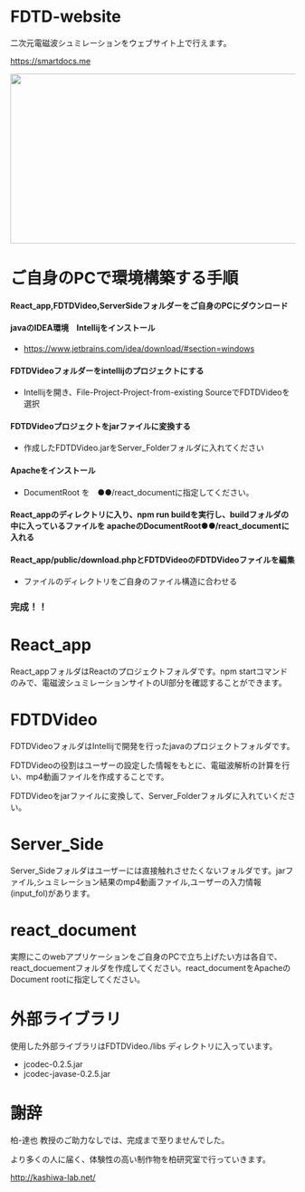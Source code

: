 # FDTD-website
二次元電磁波シュミレーションをウェブサイト上で行えます。

https://smartdocs.me

<img src="https://user-images.githubusercontent.com/34999008/227071374-2b2b8ff6-65ca-467c-917f-3e3169103dd1.gif"   width=600 height=300 >


# ご自身のPCで環境構築する手順

#### React_app,FDTDVideo,ServerSideフォルダーをご自身のPCにダウンロード
#### javaのIDEA環境　Intellijをインストール
 - https://www.jetbrains.com/idea/download/#section=windows
#### FDTDVideoフォルダーをintellijのプロジェクトにする
 - Intellijを開き、File-Project-Project-from-existing SourceでFDTDVideoを選択
#### FDTDVideoプロジェクトをjarファイルに変換する
 -  作成したFDTDVideo.jarをServer_Folderフォルダに入れてください
#### Apacheをインストール
 - DocumentRoot を　●●/react_documentに指定してください。
#### React_appのディレクトリに入り、npm run buildを実行し、buildフォルダの中に入っているファイルを apacheのDocumentRoot●●/react_documentに入れる
#### React_app/public/download.phpとFDTDVideoのFDTDVideoファイルを編集
 - ファイルのディレクトリをご自身のファイル構造に合わせる
### 完成！！

# React_app
 
React_appフォルダはReactのプロジェクトフォルダです。npm startコマンドのみで、電磁波シュミレーションサイトのUI部分を確認することができます。

# FDTDVideo

FDTDVideoフォルダはIntellijで開発を行ったjavaのプロジェクトフォルダです。

FDTDVideoの役割はユーザーの設定した情報をもとに、電磁波解析の計算を行い、mp4動画ファイルを作成することです。

FDTDVideoをjarファイルに変換して、Server_Folderフォルダに入れていください。

# Server_Side

Server_Sideフォルダはユーザーには直接触れさせたくないフォルダです。jarファイル,シュミレーション結果のmp4動画ファイル,ユーザーの入力情報(input_fol)があります。

# react_document

実際にこのwebアプリケーションをご自身のPCで立ち上げたい方は各自で、react_docuementフォルダを作成してください。react_documentをApacheのDocument rootに指定してください。

# 外部ライブラリ
使用した外部ライブラリはFDTDVideo./libs ディレクトリに入っています。
- jcodec-0.2.5.jar
- jcodec-javase-0.2.5.jar

# 謝辞

柏-達也 教授のご助力なしでは、完成まで至りませんでした。

より多くの人に届く、体験性の高い制作物を柏研究室で行っていきます。　 　

http://kashiwa-lab.net/

